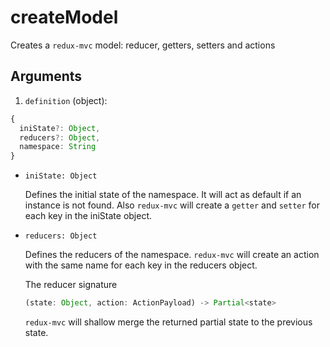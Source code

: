 # createModel

Creates a `redux-mvc` model: reducer, getters, setters and actions

## Arguments

1. `definition` (object): 

  ```ts
  {
    iniState?: Object,
    reducers?: Object,
    namespace: String
  }
  ```

  * `iniState: Object`
 
    Defines the initial state of the namespace. It will act as default if an instance is not found. Also `redux-mvc` will create a `getter` and `setter` for each key in the iniState object.

  * `reducers: Object`
  
    Defines the reducers of the namespace. `redux-mvc` will create an action with the same name for each key in the reducers object.

    The reducer signature

    ```ts
    (state: Object, action: ActionPayload) -> Partial<state>
    ```
    
    `redux-mvc` will shallow merge the returned partial state to the previous state.
